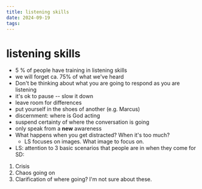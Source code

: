```yaml
---
title: listening skills
date: 2024-09-19
tags: 
---
```

# listening skills
- 5 % of people have training in listening skills
- we will forget ca. 75% of what we've heard
- Don't be thinking about what you are going to respond as you are listening
- it's ok to pause -- slow it down
- leave room for differences
- put yourself in the shoes of another (e.g. Marcus)
- discernment: where is God acting
- suspend certainty of where the conversation is going
- only speak from a **new** awareness
- What happens when you get distracted? When it's too much?
	- LS focuses on images. What image to focus on.
- LS: attention to 3 basic scenarios that people are in when they come for SD:
1. Crisis
2. Chaos going on
3. Clarification of where going? I'm not sure about these. 
